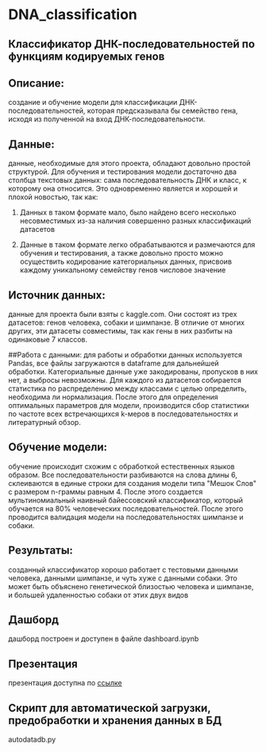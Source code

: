 # DNA_classification
## Классификатор ДНК-последовательностей по функциям кодируемых генов

## Описание:
создание и обучение модели для классификации ДНК-последовательностей, которая предсказывала бы семейство гена, исходя из полученной на вход ДНК-последовательности.

## Данные: 
данные, необходимые для этого проекта, обладают довольно простой структурой. Для обучения и тестирования модели достаточно два столбца текстовых данных: сама последовательность ДНК и класс, к которому она относится. Это одновременно является и хорошей и плохой новостью, так как:

1. Данных в таком формате мало, было найдено всего несколько несовместимых из-за наличия совершенно разных классификаций датасетов

2. Данные в таком формате легко обрабатываются и размечаются для обучения и тестирования, а также довольно просто можно осуществить кодирование категориальных данных, присвоив каждому уникальному семейству генов числовое значение
   
## Источник данных: 
данные для проекта были взяты с kaggle.com. Они состоят из трех датасетов: генов человека, собаки и шимпанзе. В отличие от многих других, эти датасеты совместимы, так как гены в них разбиты на одинаковые 7 классов. 

##Работа с данными: 
для работы и обработки данных используется Pandas, все файлы загружаются в dataframe для дальнейшей обработки. Категориальные данные уже закодированы, пропусков в них нет, а выбросы невозможны. Для каждого из датасетов собирается статистика по распределению между классами с целью определить, необходима ли нормализация. После этого для определения оптимальных параметров для модели, производится сбор статистики по частоте всех встречающихся k-меров в последовательностях и литературный обзор.

## Обучение модели: 
обучение происходит схожим с обработкой естественных языков образом. Все последовательности разбиваются на слова длины 6, склеиваются в единые строки для создания модели типа "Мешок Слов" с размером n-граммы равным 4. После этого создается мультиномиальный наивный байессовский классификатор, который обучается на 80% человеческих последовательностей. После этого проводится валидация модели на последовательностях шимпанзе и собаки.

## Результаты: 
созданный классификатор хорошо работает с тестовыми данными человека, данными шимпанзе, и чуть хуже с данными собаки. Это может быть объяснено генетической близостью человека и шимпанзе, и большей удаленностью собаки от этих двух видов 

## Дашборд
дашборд построен и доступен в файле dashboard.ipynb

## Презентация
презентация доступна по [ссылке](https://docs.google.com/presentation/d/11NlBaZu3zWZSNVzX2rO8YdvmFKAeEMsNOYCaoKx3A6s/edit?usp=sharing)

## Скрипт для автоматической загрузки, предобработки и хранения данных в БД
autodatadb.py
